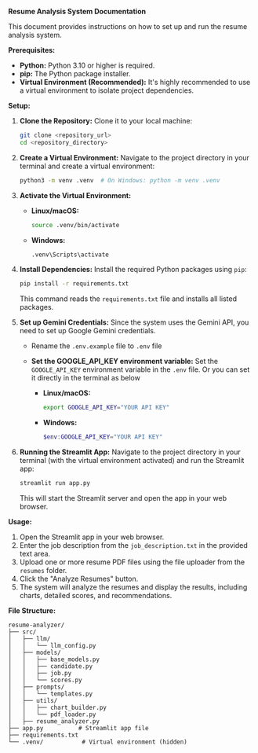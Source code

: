 **Resume Analysis System Documentation**

This document provides instructions on how to set up and run the resume analysis system.

**Prerequisites:**

-   **Python:** Python 3.10 or higher is required.
-   **pip:** The Python package installer.
-   **Virtual Environment (Recommended):** It's highly recommended to use a virtual environment to isolate project dependencies.

**Setup:**

1.  **Clone the Repository:** Clone it to your local machine:

    ```bash
    git clone <repository_url>
    cd <repository_directory>
    ```

2.  **Create a Virtual Environment:** Navigate to the project directory in your terminal and create a virtual environment:

    ```bash
    python3 -m venv .venv  # On Windows: python -m venv .venv
    ```

3.  **Activate the Virtual Environment:**

    -   **Linux/macOS:**

        ```bash
        source .venv/bin/activate
        ```

    -   **Windows:**

        ```bash
        .venv\Scripts\activate
        ```

4.  **Install Dependencies:** Install the required Python packages using `pip`:

    ```bash
    pip install -r requirements.txt
    ```

    This command reads the `requirements.txt` file and installs all listed packages.

5.  **Set up Gemini Credentials:** Since the system uses the Gemini API, you need to set up Google Gemini credentials.

    -   Rename the `.env.example` file to `.env` file

    -   **Set the GOOGLE_API_KEY environment variable:** Set the `GOOGLE_API_KEY` environment variable in the `.env` file. Or you can set it directly in the terminal as below

        -   **Linux/macOS:**

            ```bash
            export GOOGLE_API_KEY="YOUR API KEY"
            ```

        -   **Windows:**

            ```powershell
            $env:GOOGLE_API_KEY="YOUR API KEY"
            ```

6.  **Running the Streamlit App:** Navigate to the project directory in your terminal (with the virtual environment activated) and run the Streamlit app:

    ```bash
    streamlit run app.py
    ```

    This will start the Streamlit server and open the app in your web browser.

**Usage:**

1.  Open the Streamlit app in your web browser.
2.  Enter the job description from the `job_description.txt` in the provided text area.
3.  Upload one or more resume PDF files using the file uploader from the `resumes` folder.
4.  Click the "Analyze Resumes" button.
5.  The system will analyze the resumes and display the results, including charts, detailed scores, and recommendations.

**File Structure:**

```
resume-analyzer/
├── src/
│   ├── llm/
│   │   └── llm_config.py
│   ├── models/
│   │   ├── base_models.py
│   │   ├── candidate.py
│   │   ├── job.py
│   │   └── scores.py
│   ├── prompts/
│   │   └── templates.py
│   ├── utils/
│   │   ├── chart_builder.py
│   │   └── pdf_loader.py
│   ├── resume_analyzer.py
├── app.py          # Streamlit app file
├── requirements.txt
└── .venv/           # Virtual environment (hidden)
```
